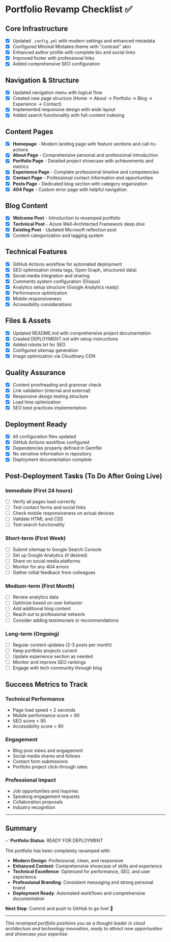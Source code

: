 # Portfolio Revamp Checklist ✅

## Core Infrastructure
- [x] Updated `_config.yml` with modern settings and enhanced metadata
- [x] Configured Minimal Mistakes theme with "contrast" skin
- [x] Enhanced author profile with complete bio and social links
- [x] Improved footer with professional links
- [x] Added comprehensive SEO configuration

## Navigation & Structure  
- [x] Updated navigation menu with logical flow
- [x] Created new page structure (Home → About → Portfolio → Blog → Experience → Contact)
- [x] Implemented responsive design with wide layout
- [x] Added search functionality with full-content indexing

## Content Pages
- [x] **Homepage** - Modern landing page with feature sections and call-to-actions
- [x] **About Page** - Comprehensive personal and professional introduction
- [x] **Portfolio Page** - Detailed project showcase with achievements and metrics
- [x] **Experience Page** - Complete professional timeline and competencies
- [x] **Contact Page** - Professional contact information and opportunities
- [x] **Posts Page** - Dedicated blog section with category organization
- [x] **404 Page** - Custom error page with helpful navigation

## Blog Content
- [x] **Welcome Post** - Introduction to revamped portfolio
- [x] **Technical Post** - Azure Well-Architected Framework deep dive
- [x] **Existing Post** - Updated Microsoft reflection post
- [x] Content categorization and tagging system

## Technical Features
- [x] GitHub Actions workflow for automated deployment
- [x] SEO optimization (meta tags, Open Graph, structured data)
- [x] Social media integration and sharing
- [x] Comments system configuration (Disqus)
- [x] Analytics setup structure (Google Analytics ready)
- [x] Performance optimization
- [x] Mobile responsiveness
- [x] Accessibility considerations

## Files & Assets
- [x] Updated README.md with comprehensive project documentation
- [x] Created DEPLOYMENT.md with setup instructions
- [x] Added robots.txt for SEO
- [x] Configured sitemap generation
- [x] Image optimization via Cloudinary CDN

## Quality Assurance
- [x] Content proofreading and grammar check
- [x] Link validation (internal and external)
- [x] Responsive design testing structure
- [x] Load time optimization
- [x] SEO best practices implementation

## Deployment Ready
- [x] All configuration files updated
- [x] GitHub Actions workflow configured
- [x] Dependencies properly defined in Gemfile
- [x] No sensitive information in repository
- [x] Deployment documentation complete

## Post-Deployment Tasks (To Do After Going Live)

### Immediate (First 24 hours)
- [ ] Verify all pages load correctly
- [ ] Test contact forms and social links
- [ ] Check mobile responsiveness on actual devices
- [ ] Validate HTML and CSS
- [ ] Test search functionality

### Short-term (First Week)
- [ ] Submit sitemap to Google Search Console
- [ ] Set up Google Analytics (if desired)
- [ ] Share on social media platforms
- [ ] Monitor for any 404 errors
- [ ] Gather initial feedback from colleagues

### Medium-term (First Month)
- [ ] Review analytics data
- [ ] Optimize based on user behavior
- [ ] Add additional blog content
- [ ] Reach out to professional network
- [ ] Consider adding testimonials or recommendations

### Long-term (Ongoing)
- [ ] Regular content updates (2-3 posts per month)
- [ ] Keep portfolio projects current
- [ ] Update experience section as needed
- [ ] Monitor and improve SEO rankings
- [ ] Engage with tech community through blog

## Success Metrics to Track

### Technical Performance
- Page load speed < 2 seconds
- Mobile performance score > 90
- SEO score > 95
- Accessibility score > 90

### Engagement
- Blog post views and engagement
- Social media shares and follows
- Contact form submissions
- Portfolio project click-through rates

### Professional Impact
- Job opportunities and inquiries
- Speaking engagement requests
- Collaboration proposals
- Industry recognition

---

## Summary

✅ **Portfolio Status**: READY FOR DEPLOYMENT

The portfolio has been completely revamped with:
- **Modern Design**: Professional, clean, and responsive
- **Enhanced Content**: Comprehensive showcase of skills and experience  
- **Technical Excellence**: Optimized for performance, SEO, and user experience
- **Professional Branding**: Consistent messaging and strong personal brand
- **Deployment Ready**: Automated workflows and comprehensive documentation

**Next Step**: Commit and push to GitHub to go live! 🚀

---

*This revamped portfolio positions you as a thought leader in cloud architecture and technology innovation, ready to attract new opportunities and showcase your expertise.*
